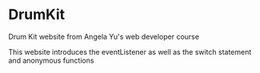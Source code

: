 # DrumKit
Drum Kit website from Angela Yu's web developer course

This website introduces the eventListener as well as the switch statement and anonymous functions
